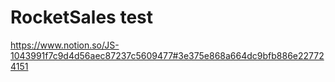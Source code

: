 # RocketSales test
 https://www.notion.so/JS-1043991f7c9d4d56aec87237c5609477#3e375e868a664dc9bfb886e227724151
